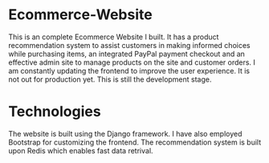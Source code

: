 # Ecommerce-Website
This is an complete Ecommerce Website I built. It has a product recommendation system to assist customers in making informed choices while purchasing items, an integrated PayPal payment checkout and an effective admin site to manage products on the site and customer orders.
I am constantly updating the frontend to improve the user experience.
It is not out for production yet. This is still the development stage.

# Technologies
The website is built using the Django framework. I have also employed Bootstrap for customizing the frontend.
The recommendation system is built upon Redis which enables fast data retrival.
